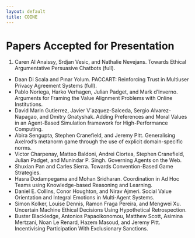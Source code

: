 ```yaml
---
layout: default
title: COINE
---
```


# Papers Accepted for Presentation

1. Caren Al Anaissy, Srdjan Vesic, and Nathalie Nevejans. Towards Ethical Argumentative Persuasive Chatbots (full).
- Daan Di Scala and Pınar Yolum. PACCART: Reinforcing Trust in Multiuser Privacy Agreement Systems (full).
- Pablo Noriega, Harko Verhagen, Julian Padget, and Mark d’Inverno.  Arguments for Framing the Value Alignment Problems with Online Institutions.
- David Marin Gutierrez, Javier V´azquez-Salceda, Sergio Alvarez-Napagao, and Dmitry Gnatyshak.  Adding Preferences and Moral Values in an Agent-Based Simulation framework for High-Performance Computing.
- Abira Sengupta, Stephen Cranefield, and Jeremy Pitt.  Generalising Axelrod’s metanorm game through the use of explicit domain-specific norms.
- Victor Charpenay, Matteo Baldoni, Andrei Ciortea, Stephen Cranefield, Julian Padget, and Munindar P. Singh.  Governing Agents on the Web.
- Shuxian Pan and Carles Sierra. Towards Convention-Based Game Strategies.
- Hasra Dodampegama and Mohan Sridharan. Coordination in Ad Hoc Teams using Knowledge-based Reasoning and Learning.
- Daniel E. Collins, Conor Houghton,  and Nirav Ajmeri. Social Value Orientation and Integral Emotions in Multi-Agent Systems.
- Simon Kolker, Louise Dennis, Ramon Fraga Pereira, and Mengwei Xu. Uncertain Machine Ethical Decisions Using Hypothetical Retrospection.
- Buster Blackledge, Antonios Papaoikonomou, Matthew Scott, Asimina Mertzani, Noan Le Renard, Hazem Masoud, and Jeremy Pitt.  Incentivising Participation With Exclusionary Sanctions.
